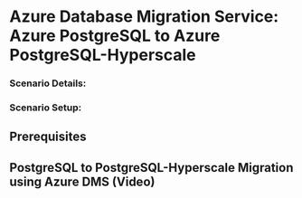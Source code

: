 # Azure Database Migration Service: Azure PostgreSQL to Azure PostgreSQL-Hyperscale







### **Scenario Details:**


### **Scenario Setup:**


## Prerequisites


## PostgreSQL to PostgreSQL-Hyperscale Migration using Azure DMS (Video)

